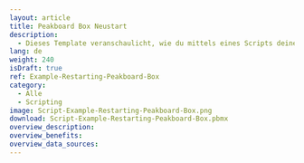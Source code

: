 ```yaml
---
layout: article
title: Peakboard Box Neustart
description: 
  - Dieses Template veranschaulicht, wie du mittels eines Scripts deine Peakboard Box neu starten kannst. Über ein Eingabefeld kannst du die Sekundenzahl angeben, nach der die Peakboard Box neu starten soll. Alternativ kannst du das ebenfalls erstellte Timerscript nutzen, das die Peakboard Box zu definierten Wochentagen und Uhrzeiten neu startet.
lang: de
weight: 240
isDraft: true
ref: Example-Restarting-Peakboard-Box
category:
  - Alle
  - Scripting
image: Script-Example-Restarting-Peakboard-Box.png
download: Script-Example-Restarting-Peakboard-Box.pbmx
overview_description:
overview_benefits:
overview_data_sources: 
---
```


